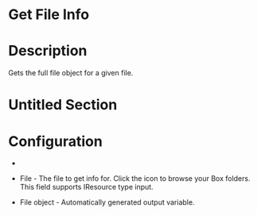 ﻿# Get File Info

# Description

Gets the full file object for a given file.

# Untitled Section

# Configuration

* 
* File - The file to get info for. Click the icon to browse your Box folders. This field supports IResource type input.









* File object - Automatically generated output variable.
